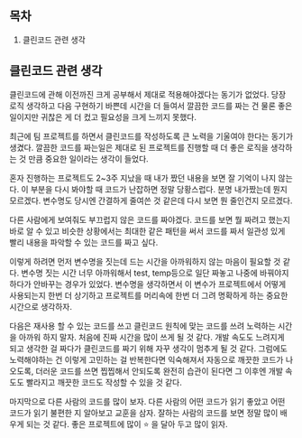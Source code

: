 ## 목차

1. 클린코드 관련 생각

## 클린코드 관련 생각

클린코드에 관해 이전까진 크게 공부해서 제대로 적용해야겠다는 동기가 없었다. 당장 로직 생각하고 다음 구현하기 바쁜데 시간을 더 들여서 깔끔한 코드를 짜는 건 물론 좋은 일이지만 귀찮은 게 더 컸고 필요성을 크게 느끼지 못했다. 

최근에 팀 프로젝트를 하면서 클린코드를 작성하도록 큰 노력을 기울여야 한다는 동기가 생겼다. 깔끔한 코드를 짜는일은 제대로 된 프로젝트를 진행할 때 더 좋은 로직을 생각하는 것 만큼 중요한 일이라는 생각이 들었다. 

혼자 진행하는 프로젝트도 2~3주 지났을 때 내가 짰던 내용을 보면 잘 기억이 나지 않는다. 이 부분을 다시 봐야할 때 코드가 난잡하면 정말 당황스럽다. 분명 내가짰는데 뭔지 모르겠다. 변수명도 당시엔 간결하게 줄여쓴 것 같은데 다시 보면 뭔 줄인건지 모르겠다. 

다른 사람에게 보여줘도 부끄럽지 않은 코드를 짜야겠다. 코드를 보면 뭘 짜려고 했는지 바로 알 수 있고 비슷한 상황에서는 최대한 같은 패턴을 써서 코드를 짜서 일관성 있게 빨리 내용을 파악할 수 있는 코드를 짜고 싶다.

이렇게 하려면 먼저 변수명을 짓는데 드는 시간을 아까워하지 않는 마음이 필요할 것 같다. 변수명 짓는 시간 너무 아까워해서 test, temp등으로 일단 짜놓고 나중에 바꿔야지 하다가 안바꾸는 경우가 있었다. 변수명을 생각하면서 이 변수가 프로젝트에서 어떻게 사용되는지 한번 더 상기하고 프로젝트를 머리속에 한번 더 그려 명확하게 하는 중요한 시간으로 생각하자.

다음은 재사용 할 수 있는 코드를 쓰고 클린코드 원칙에 맞는 코드를 쓰려 노력하는 시간을 아까워 하지 말자. 처음에 진짜 시간을 많이 쓰게 될 것 같다. 개발 속도도 느려지게 되고 생각한 걸 짜다가 클린코드를 짜기 위해 자꾸 생각이 멈추게 될 것 같다. 그럼에도 노력해야하는 건 이렇게 고민하는 걸 반복한다면 익숙해져서 자동으로 깨끗한 코드가 나오도록, 더러운 코드를 쓰면 찝찝해서 안되도록 완전히 습관이 된다면 그 이후엔 개발 속도도 빨라지고 깨끗한 코드도 작성할 수 있을 것 같다.

마지막으로 다른 사람의 코드를 많이 보자. 다른 사람의 어떤 코드가 읽기 좋았고 어떤 코드가 읽기 불편한 지 알아보고 교훈을 삼자. 잘하는 사람의 코드를 보면 정말 많이 배우게 되는 것 같다. 좋은 프로젝트에 많이  ⭐️ 을 달아 두고 많이 읽자.